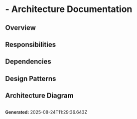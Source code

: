
#  - Architecture Documentation

## Overview


## Responsibilities


## Dependencies


## Design Patterns


## Architecture Diagram
```mermaid

```

**Generated:** 2025-08-24T11:29:36.643Z
